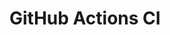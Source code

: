 # GitHub Actions CI



































































































































































































































































































































































































































































































































































































































































































































































































































































































































































































































































































































































































